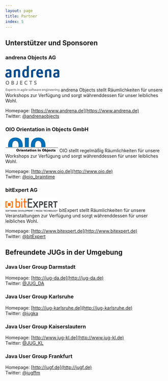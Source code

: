 ```yaml
---
layout: page
title: Partner
index: 5
---
```


## Unterstützer und Sponsoren

### andrena Objects AG

<img src="/public/img/andrena-logo.png" />
andrena Objects stellt Räumlichkeiten für unsere Workshops zur Verfügung und sorgt währenddessen für unser leibliches Wohl.
 
Homepage: [https://www.andrena.de](https://www.andrena.de)<br />
Twitter:  [@andrenaobjects](https://twitter.com/andrenaobjects)

### OIO Orientation in Objects GmbH

<img src="/public/img/oio-logo.png" />
OIO stellt regelmäßig Räumlichkeiten für unsere Workshops zur Verfügung und sorgt währenddessen für unser leibliches Wohl.

Homepage: [http://www.oio.de](http://www.oio.de)<br />
Twitter:  [@oio_braintime](https://twitter.com/oio_braintime)

### bitExpert AG

<img src="/public/img/bitexpert-logo.png" />
bitExpert stellt Räumlichkeiten für unsere Veranstaltungen zur Verfügung und sorgt währenddessen für unser leibliches Wohl.

Homepage: [http://www.bitexpert.de](http://www.bitexpert.de)<br />
Twitter:  [@bitExpert](https://twitter.com/bitExpert)

## Befreundete JUGs in der Umgebung

### Java User Group Darmstadt

Homepage: [http://jug-da.de](http://jug-da.de)<br />
Twitter:  [@JUG_DA](https://twitter.com/JUG_DA)

### Java User Group Karlsruhe

Homepage: [http://jug-karlsruhe.de](http://jug-karlsruhe.de)<br />
Twitter:  [@jugka](https://twitter.com/jugka)

### Java User Group Kaiserslautern

Homepage: [http://www.jug-kl.de](http://www.jug-kl.de)<br />
Twitter:  [@JUG_KL](https://twitter.com/JUG_KL)

### Java User Group Frankfurt

Homepage: [http://jugf.de](http://jugf.de)<br />
Twitter:  [@jugffm](https://twitter.com/jugffm)
